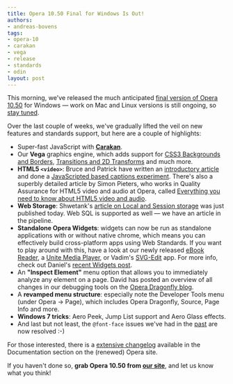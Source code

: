 ```yaml
---
title: Opera 10.50 Final for Windows Is Out!
authors:
- andreas-bovens
tags:
- opera-10
- carakan
- vega
- release
- standards
- odin
layout: post
---
```

<p>This morning, we&#39;ve released the much anticipated <a href="http://www.opera.com/browser/">final version of Opera 10.50</a> for Windows — work on Mac and Linux versions is still ongoing, so <a href="http://my.opera.com/desktopteam/blog/">stay tuned</a>.</p>
<p>Over the last couple of weeks, we&#39;ve gradually lifted the veil on new features and standards support, but here are a couple of highlights:</p>
<ul>
<li>Super-fast JavaScript with <strong><a href="http://my.opera.com/core/blog/2009/12/22/carakan-revisited">Carakan</a></strong>.</li>
<li>Our <strong>Vega</strong> graphics engine, which adds support for <a href="http://dev.opera.com/articles/view/css3-border-background-boxshadow/">CSS3 Backgrounds and Borders</a>, <a href="http://dev.opera.com/articles/view/css3-transitions-and-2d-transforms/">Transitions and 2D Transforms</a> and much more.</li>
<li><strong>HTML5 <code>&lt;video&gt;</code></strong>: Bruce and Patrick have written an <a href="http://dev.opera.com/articles/view/introduction-html5-video/">introductory article</a> and done a <a href="http://dev.opera.com/articles/view/accessible-html5-video-with-javascripted-captions/">JavaScripted based captions experiment</a>. There&#39;s also a superbly detailed article by Simon Pieters, who works in Quality Assurance for HTML5 video and audio at Opera, called <a href="http://my.opera.com/core/blog/2010/03/03/everything-you-need-to-know-about-html5-video-and-audio-2">Everything you need to know about HTML5 video and audio</a>.</li>
<li><strong>Web Storage</strong>: Shwetank&#39;s <a href="http://dev.opera.com/articles/view/web-storage/">article on Local and Session storage</a> was just published today. Web SQL is supported as well — we have an article in the pipeline.</li>
<li><strong>Standalone Opera Widgets</strong>: widgets can now be run as standalone applications with or without native chrome, which means you can effectively build cross-platform apps using Web Standards. If you want to play around with this, have a look at our newly released <a href="http://widgets.opera.com/widget/15552/">eBook Reader</a>, a <a href="http://widgets.opera.com/widget/15592/">Unite Media Player</a>, or Vadim&#39;s <a href="http://widgets.opera.com/widget/15321/">SVG-Edit</a> app. For more info, check out Daniel&#39;s <a href="http://my.opera.com/ODIN/blog/widgets-updated-with-opera-10-50">recent Widgets post</a>.</li>
<li>An <strong>&quot;Inspect Element&quot;</strong> menu option that allows you to immediately analyze any element on a page. David has posted an overview of all changes in our debugging tools on the <a href="http://my.opera.com/dragonfly/blog/opera-dragonfly-alpha-for-presto-2-5">Opera Dragonfly blog</a>.</li>
<li>A <strong>revamped menu structure</strong>: especially note the Developer Tools menu (under Opera → Page), which includes Opera Dragonfly, Source, Page Info and more.</li>
<li><strong>Windows 7 tricks</strong>: Aero Peek, Jump List support and Aero Glass effects.</li>
<li>And last but not least, the <code>@font-face</code> issues we&#39;ve had in the <a href="http://my.opera.com/ODIN/blog/2010/02/11/opera-10-50-beta-is-out">past</a> are now resolved :-)</li>
</ul>
<p>For those interested, there is a <a href="http://www.opera.com/docs/changelogs/windows/1050/">extensive changelog</a> available in the Documentation section on the (renewed) Opera site.</p>
<p>If you haven&#39;t done so, <strong>grab Opera 10.50 from <a href="http://www.opera.com/browser/">our site</a></strong>, and let us know what you think!</p>
